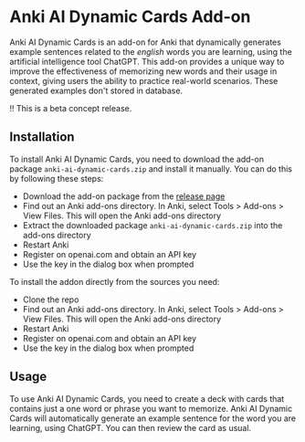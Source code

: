 # Anki AI Dynamic Cards Add-on
Anki AI Dynamic Cards is an add-on for Anki that dynamically generates example sentences related to the *english* words you are learning, using the artificial intelligence tool ChatGPT. This add-on provides a unique way to improve the effectiveness of memorizing new words and their usage in context, giving users the ability to practice real-world scenarios. These generated examples don't stored in database.

!! This is a beta concept release.

## Installation
To install Anki AI Dynamic Cards, you need to download the add-on package `anki-ai-dynamic-cards.zip` and install it manually. You can do this by following these steps:
- Download the add-on package from the [release page](https://github.com/AleksandrFurmenkovOfficial/anki-ai-dynamic-cards/releases/tag/v2)
- Find out an Anki add-ons directory. In Anki, select Tools > Add-ons > View Files. This will open the Anki add-ons directory
- Extract the downloaded package `anki-ai-dynamic-cards.zip` into the add-ons directory
- Restart Anki
- Register on openai.com and obtain an API key
- Use the key in the dialog box when prompted

To install the addon directly from the sources you need:
- Clone the repo
- Find out an Anki add-ons directory. In Anki, select Tools > Add-ons > View Files. This will open the Anki add-ons directory
- Restart Anki
- Register on openai.com and obtain an API key
- Use the key in the dialog box when prompted

## Usage
To use Anki AI Dynamic Cards, you need to create a deck with cards that contains just a one word or phrase you want to memorize. Anki AI Dynamic Cards will automatically generate an example sentence for the word you are learning, using ChatGPT. You can then review the card as usual.

